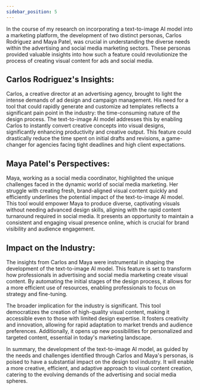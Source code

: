 ```yaml
---
sidebar_position: 5
---
```



In the course of my research on incorporating a text-to-image AI model into a marketing platform, the development of two distinct personas, Carlos Rodriguez and Maya Patel, was crucial in understanding the diverse needs within the advertising and social media marketing sectors. These personas provided valuable insights into how such a feature could revolutionize the process of creating visual content for ads and social media.

## Carlos Rodriguez's Insights:
Carlos, a creative director at an advertising agency, brought to light the intense demands of ad design and campaign management. His need for a tool that could rapidly generate and customize ad templates reflects a significant pain point in the industry: the time-consuming nature of the design process. The text-to-image AI model addresses this by enabling Carlos to instantly convert creative concepts into visual designs, significantly enhancing productivity and creative output. This feature could drastically reduce the time spent on initial drafts and revisions, a game-changer for agencies facing tight deadlines and high client expectations.



## Maya Patel's Perspectives:
Maya, working as a social media coordinator, highlighted the unique challenges faced in the dynamic world of social media marketing. Her struggle with creating fresh, brand-aligned visual content quickly and efficiently underlines the potential impact of the text-to-image AI model. This tool would empower Maya to produce diverse, captivating visuals without needing advanced design skills, aligning with the rapid content turnaround required in social media. It presents an opportunity to maintain a consistent and engaging visual presence online, which is crucial for brand visibility and audience engagement.



## Impact on the Industry:
The insights from Carlos and Maya were instrumental in shaping the development of the text-to-image AI model. This feature is set to transform how professionals in advertising and social media marketing create visual content. By automating the initial stages of the design process, it allows for a more efficient use of resources, enabling professionals to focus on strategy and fine-tuning.

The broader implication for the industry is significant. This tool democratizes the creation of high-quality visual content, making it accessible even to those with limited design expertise. It fosters creativity and innovation, allowing for rapid adaptation to market trends and audience preferences. Additionally, it opens up new possibilities for personalized and targeted content, essential in today's marketing landscape.

In summary, the development of the text-to-image AI model, as guided by the needs and challenges identified through Carlos and Maya's personas, is poised to have a substantial impact on the design tool industry. It will enable a more creative, efficient, and adaptive approach to visual content creation, catering to the evolving demands of the advertising and social media spheres.